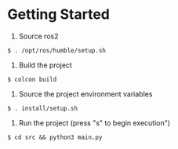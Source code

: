 # Getting Started

1. Source ros2

```
$ . /opt/ros/humble/setup.sh
```

1. Build the project

```
$ colcon build
```

1. Source the project environment variables

```
$ . install/setup.sh
```

1. Run the project (press "s" to begin execution")

```
$ cd src && python3 main.py
```
